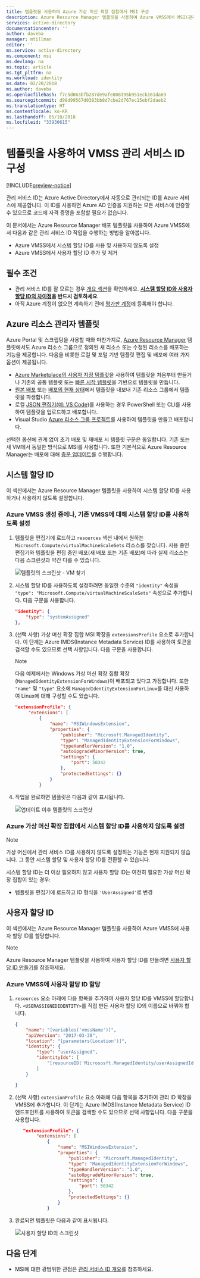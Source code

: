 ```yaml
---
title: 템플릿을 사용하여 Azure 가상 머신 확장 집합에서 MSI 구성
description: Azure Resource Manager 템플릿을 사용하여 Azure VMSS에서 MSI(관리 서비스 ID)를 구성하기 위한 단계별 지침입니다.
services: active-directory
documentationcenter: ''
author: daveba
manager: mtillman
editor: ''
ms.service: active-directory
ms.component: msi
ms.devlang: na
ms.topic: article
ms.tgt_pltfrm: na
ms.workload: identity
ms.date: 02/20/2018
ms.author: daveba
ms.openlocfilehash: f7c5d063bfb287de9afe808395b951ecb161da69
ms.sourcegitcommit: d98d99567d0383bb8d7cbe2d767ec15ebf2daeb2
ms.translationtype: HT
ms.contentlocale: ko-KR
ms.lasthandoff: 05/10/2018
ms.locfileid: "33930615"
---
```

# <a name="configure-a-vmss-managed-service-identity-by-using-a-template"></a>템플릿을 사용하여 VMSS 관리 서비스 ID 구성

[!INCLUDE[preview-notice](../../../includes/active-directory-msi-preview-notice.md)]

관리 서비스 ID는 Azure Active Directory에서 자동으로 관리되는 ID를 Azure 서비스에 제공합니다. 이 ID를 사용하면 Azure AD 인증을 지원하는 모든 서비스에 인증할 수 있으므로 코드에 자격 증명을 포함할 필요가 없습니다. 

이 문서에서는 Azure Resource Manager 배포 템플릿을 사용하여 Azure VMSS에서 다음과 같은 관리 서비스 ID 작업을 수행하는 방법을 알아봅니다.
- Azure VMSS에서 시스템 할당 ID를 사용 및 사용하지 않도록 설정
- Azure VMSS에서 사용자 할당 ID 추가 및 제거

## <a name="prerequisites"></a>필수 조건

- 관리 서비스 ID를 잘 모르는 경우 [개요 섹션](overview.md)을 확인하세요. **[시스템 할당 ID와 사용자 할당 ID의 차이점](overview.md#how-does-it-work)을 반드시 검토하세요**.
- 아직 Azure 계정이 없으면 계속하기 전에 [평가판 계정](https://azure.microsoft.com/free/)에 등록해야 합니다.

## <a name="azure-resource-manager-templates"></a>Azure 리소스 관리자 템플릿

Azure Portal 및 스크립팅을 사용할 때와 마찬가지로, [Azure Resource Manager](../../azure-resource-manager/resource-group-overview.md) 템플릿에서도 Azure 리소스 그룹으로 정의된 새 리소스 또는 수정된 리소스를 배포하는 기능을 제공합니다. 다음을 비롯한 로컬 및 포털 기반 템플릿 편집 및 배포에 여러 가지 옵션이 제공됩니다.

   - [Azure Marketplace의 사용자 지정 템플릿](../../azure-resource-manager/resource-group-template-deploy-portal.md#deploy-resources-from-custom-template)을 사용하여 템플릿을 처음부터 만들거나 기존의 공통 템플릿 또는 [빠른 시작 템플릿](https://azure.microsoft.com/documentation/templates/)을 기반으로 템플릿을 만듭니다.
   - [원본 배포](../../azure-resource-manager/resource-manager-export-template.md#view-template-from-deployment-history) 또는 [배포의 현재 상태](../../azure-resource-manager/resource-manager-export-template.md#export-the-template-from-resource-group)에서 템플릿을 내보내 기존 리소스 그룹에서 템플릿을 파생합니다.
   - 로컬 [JSON 편집기(예: VS Code)](../../azure-resource-manager/resource-manager-create-first-template.md)를 사용하는 경우 PowerShell 또는 CLI를 사용하여 템플릿을 업로드하고 배포합니다.
   - Visual Studio [Azure 리소스 그룹 프로젝트](../../azure-resource-manager/vs-azure-tools-resource-groups-deployment-projects-create-deploy.md)를 사용하여 템플릿을 만들고 배포합니다.  

선택한 옵션에 관계 없이 초기 배포 및 재배포 시 템플릿 구문은 동일합니다. 기존 또는 새 VM에서 동일한 방식으로 MSI를 사용합니다. 또한 기본적으로 Azure Resource Manager는 배포에 대해 [증분 업데이트](../../azure-resource-manager/resource-group-template-deploy.md#incremental-and-complete-deployments)를 수행합니다.

## <a name="system-assigned-identity"></a>시스템 할당 ID

이 섹션에서는 Azure Resource Manager 템플릿을 사용하여 시스템 할당 ID를 사용하거나 사용하지 않도록 설정합니다.

### <a name="enable-system-assigned-identity-during-creation-of-an-azure-vmss-or-an-existing-azure-vmss"></a>Azure VMSS 생성 중에나, 기존 VMSS에 대해 시스템 할당 ID를 사용하도록 설정

1. 템플릿을 편집기에 로드하고 `resources` 섹션 내에서 원하는 `Microsoft.Compute/virtualMachineScaleSets` 리소스를 찾습니다. 사용 중인 편집기와 템플릿을 편집 중인 배포(새 배포 또는 기존 배포)에 따라 실제 리소스는 다음 스크린샷과 약간 다를 수 있습니다.
   
   ![템플릿의 스크린샷 - VM 찾기](../media/msi-qs-configure-template-windows-vmss/msi-arm-template-file-before-vmss.png) 

2. 시스템 할당 ID를 사용하도록 설정하려면 동일한 수준의 `"identity"` 속성을 `"type": "Microsoft.Compute/virtualMachineScaleSets"` 속성으로 추가합니다. 다음 구문을 사용합니다.

   ```JSON
   "identity": { 
       "type": "systemAssigned"
   },
   ```

3. (선택 사항) 가상 머신 확장 집합 MSI 확장을 `extensionsProfile` 요소로 추가합니다. 이 단계는 Azure IMDS(Instance Metadata Service) ID를 사용하여 토큰을 검색할 수도 있으므로 선택 사항입니다.  다음 구문을 사용합니다.

   >[!NOTE] 
   > 다음 예제에서는 Windows 가상 머신 확장 집합 확장(`ManagedIdentityExtensionForWindows`)이 배포되고 있다고 가정합니다. 또한 `"name"` 및 `"type"` 요소에 `ManagedIdentityExtensionForLinux`를 대신 사용하여 Linux에 대해 구성할 수도 있습니다.
   >

   ```JSON
   "extensionProfile": {
        "extensions": [
            {
                "name": "MSIWindowsExtension",
                "properties": {
                    "publisher": "Microsoft.ManagedIdentity",
                    "type": "ManagedIdentityExtensionForWindows",
                    "typeHandlerVersion": "1.0",
                    "autoUpgradeMinorVersion": true,
                    "settings": {
                        "port": 50342
                    },
                    "protectedSettings": {}
                }
            }
   ```

4. 작업을 완료하면 템플릿은 다음과 같이 표시됩니다.

   ![업데이트 이후 템플릿의 스크린샷](../media/msi-qs-configure-template-windows-vmss/msi-arm-template-file-after-vmss.png) 

### <a name="disable-a-system-assigned-identity-from-an-azure-virtual-machine-scale-set"></a>Azure 가상 머신 확장 집합에서 시스템 할당 ID를 사용하지 않도록 설정

> [!NOTE]
> 가상 머신에서 관리 서비스 ID를 사용하지 않도록 설정하는 기능은 현재 지원되지 않습니다. 그 동안 시스템 할당 및 사용자 할당 ID를 전환할 수 있습니다.

시스템 할당 ID는 더 이상 필요하지 않고 사용자 할당 ID는 여전히 필요한 가상 머신 확장 집합이 있는 경우:

- 템플릿을 편집기에 로드하고 ID 형식을 `'UserAssigned'`로 변경

## <a name="user-assigned-identity"></a>사용자 할당 ID

이 섹션에서는 Azure Resource Manager 템플릿을 사용하여 Azure VMSS에 사용자 할당 ID를 할당합니다.

> [!Note]
> Azure Resource Manager 템플릿을 사용하여 사용자 할당 ID를 만들려면 [사용자 할당 ID 만들기](how-to-manage-ua-identity-arm.md#create-a-user-assigned-identity)를 참조하세요.

### <a name="assign-a-user-assigned-identity-to-an-azure-vmss"></a>Azure VMSS에 사용자 할당 ID 할당

1. `resources` 요소 아래에 다음 항목을 추가하여 사용자 할당 ID를 VMSS에 할당합니다.  `<USERASSIGNEDIDENTITY>`를 직접 만든 사용자 할당 ID의 이름으로 바꿔야 합니다.

    ```json
    {
        "name": "[variables('vmssName')]",
        "apiVersion": "2017-03-30",
        "location": "[parameters(Location')]",
        "identity": {
            "type": "userAssigned",
            "identityIds": [
                "[resourceID('Micrososft.ManagedIdentity/userAssignedIdentities/<USERASSIGNEDIDENTITY>)']"
            ]
        }

    }
    ```
2. (선택 사항) `extensionProfile` 요소 아래에 다음 항목을 추가하여 관리 ID 확장을 VMSS에 추가합니다. 이 단계는 Azure IMDS(Instance Metadata Service) ID 엔드포인트를 사용하여 토큰을 검색할 수도 있으므로 선택 사항입니다. 다음 구문을 사용합니다.
   
    ```JSON
       "extensionProfile": {
            "extensions": [
                {
                    "name": "MSIWindowsExtension",
                    "properties": {
                        "publisher": "Microsoft.ManagedIdentity",
                        "type": "ManagedIdentityExtensionForWindows",
                        "typeHandlerVersion": "1.0",
                        "autoUpgradeMinorVersion": true,
                        "settings": {
                            "port": 50342
                        },
                        "protectedSettings": {}
                    }
                }
   ```
3.  완료되면 템플릿은 다음과 같이 표시됩니다.
   
      ![사용자 할당 ID의 스크린샷](./media/qs-configure-template-windows-vmss/qs-configure-template-windows-final.PNG)

## <a name="next-steps"></a>다음 단계

- MSI에 대한 광범위한 관점은 [관리 서비스 ID 개요](overview.md)를 참조하세요.

